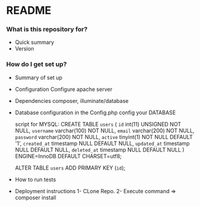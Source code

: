 # README #


### What is this repository for? ###

* Quick summary
* Version


### How do I get set up? ###

* Summary of set up

* Configuration
  Configure apache server

* Dependencies
    composer, 
    illuminate/database
    

* Database configuration
    in the Config.php config your DATABASE

   script for MYSQL:
    CREATE TABLE `users` (
      `id` int(11) UNSIGNED NOT NULL,
      `username` varchar(100) NOT NULL,
      `email` varchar(200) NOT NULL,
      `password` varchar(200) NOT NULL,
      `active` tinyint(1) NOT NULL DEFAULT '1',
      `created_at` timestamp NULL DEFAULT NULL,
      `updated_at` timestamp NULL DEFAULT NULL,
      `deleted_at` timestamp NULL DEFAULT NULL
   ) ENGINE=InnoDB DEFAULT CHARSET=utf8;

    ALTER TABLE `users`
      ADD PRIMARY KEY (`id`);



* How to run tests

* Deployment instructions
   1- CLone Repo.
   2- Execute command => composer install